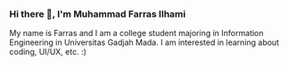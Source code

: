 ### Hi there 👋, I'm Muhammad Farras Ilhami

My name is Farras and I am a college student majoring in Information Engineering in Universitas Gadjah Mada. I am interested in learning about coding, UI/UX, etc. :)



<!--
**mfarrasi/mfarrasi** is a ✨ _special_ ✨ repository because its `README.md` (this file) appears on your GitHub profile.

Here are some ideas to get you started:

- 🔭 I’m currently working on ...
- 🌱 I’m currently learning ...
- 👯 I’m looking to collaborate on ...
- 🤔 I’m looking for help with ...
- 💬 Ask me about ...
- 📫 How to reach me: ...
- 😄 Pronouns: ...
- ⚡ Fun fact: ...
-->
